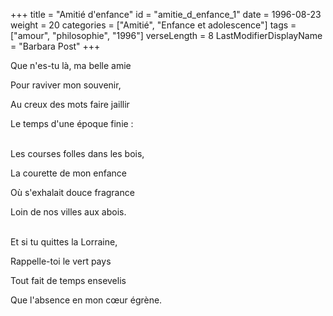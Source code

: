 +++
title = "Amitié d'enfance"
id = "amitie_d_enfance_1"
date = 1996-08-23
weight = 20
categories = ["Amitié", "Enfance et adolescence"]
tags = ["amour", "philosophie", "1996"]
verseLength = 8
LastModifierDisplayName = "Barbara Post"
+++

Que n'es-tu là, ma belle amie

Pour raviver mon souvenir,

Au creux des mots faire jaillir

Le temps d'une époque finie :

 \
Les courses folles dans les bois,

La courette de mon enfance

Où s'exhalait douce fragrance

Loin de nos villes aux abois.

 \
Et si tu quittes la Lorraine,

Rappelle-toi le vert pays

Tout fait de temps ensevelis

Que l'absence en mon cœur égrène.
